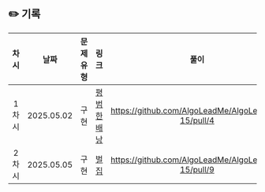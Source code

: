 ## ✏️ 기록   
 
 | 차시 |    날짜    | 문제유형 | 링크 | 풀이 |
 |:----:|:---------:|:----:|:-----:|:----:|
 | 1차시 | 2025.05.02 |  구현  | [평범한 배낭](https://www.acmicpc.net/problem/12865)|https://github.com/AlgoLeadMe/AlgoLeadMe-15/pull/4|
 | 2차시 | 2025.05.05 |  구현  | [벌집](https://www.acmicpc.net/problem/2292)|https://github.com/AlgoLeadMe/AlgoLeadMe-15/pull/9|